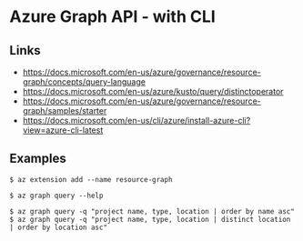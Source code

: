 # Azure Graph API - with CLI

## Links

- https://docs.microsoft.com/en-us/azure/governance/resource-graph/concepts/query-language
- https://docs.microsoft.com/en-us/azure/kusto/query/distinctoperator
- https://docs.microsoft.com/en-us/azure/governance/resource-graph/samples/starter
- https://docs.microsoft.com/en-us/cli/azure/install-azure-cli?view=azure-cli-latest

## Examples

```
$ az extension add --name resource-graph

$ az graph query --help

$ az graph query -q "project name, type, location | order by name asc"
$ az graph query -q "project name, type, location | distinct location | order by location asc"
```
